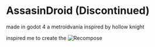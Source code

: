 # AssasinDroid (Discontinued)
made in godot 4
a metroidvania inspired by hollow knight

inspired me to create the ![Recompose](https://github.com/DOGamedev5/Recompose_World-of-Art)
